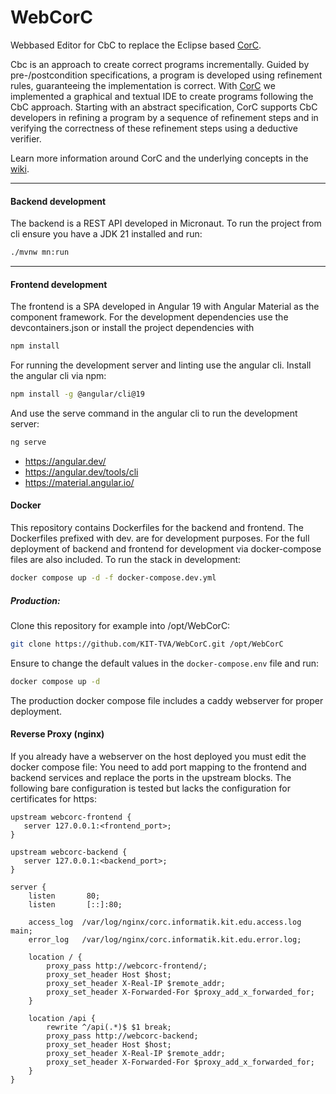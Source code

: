 # WebCorC

Webbased Editor for CbC to replace the Eclipse based <a href="https://github.com/KIT-TVA/CorC">CorC</a>.

Cbc is an approach to create correct programs incrementally. 
Guided by pre-/postcondition specifications, a program is developed using refinement rules, guaranteeing the implementation is correct.
With <a href="https://github.com/KIT-TVA/CorC/wiki">CorC</a> we implemented a graphical and textual IDE to create programs following the CbC approach. Starting with an abstract specification, CorC supports CbC developers in refining a program by a sequence of refinement steps and in verifying the correctness of these refinement steps using a deductive verifier.

Learn more information around CorC and the underlying concepts in the <a href="https://github.com/KIT-TVA/CorC/wiki">wiki</a>.

---
#### Backend development

The backend is a REST API developed in Micronaut.
To run the project from cli ensure you have a JDK 21 installed and run:

```bash
./mvnw mn:run 
```

----
#### Frontend development

The frontend is a SPA developed in Angular 19 with Angular Material as the component framework.
For the development dependencies use the devcontainers.json or install the project dependencies with

```bash
npm install
```

For running the development server and linting use the angular cli.
Install the angular cli via npm:
```bash
npm install -g @angular/cli@19
```

And use the serve command in the angular cli to run the development server:
```bash
ng serve
```


- https://angular.dev/
- https://angular.dev/tools/cli
- https://material.angular.io/


#### Docker

This repository contains Dockerfiles for the backend and frontend.
The Dockerfiles prefixed with dev. are for development purposes.
For the full deployment of backend and frontend for development via docker-compose files are also included.
To run the stack in development:
```bash
docker compose up -d -f docker-compose.dev.yml
```

##### Production:

Clone this repository for example into /opt/WebCorC:

```bash
git clone https://github.com/KIT-TVA/WebCorC.git /opt/WebCorC
```


Ensure to change the default values in the `docker-compose.env` file and run:
```bash
docker compose up -d 
```

The production docker compose file includes a caddy webserver for proper deployment.


#### Reverse Proxy (nginx)

If you already have a webserver on the host deployed you must edit the docker compose file:
You need to add port mapping to the frontend and backend services and replace the ports in the upstream blocks.
The following bare configuration is tested but lacks the configuration for certificates for https:

```nginx
upstream webcorc-frontend {
   server 127.0.0.1:<frontend_port>;
}

upstream webcorc-backend {
   server 127.0.0.1:<backend_port>;
}

server {
    listen       80;
    listen       [::]:80;

    access_log  /var/log/nginx/corc.informatik.kit.edu.access.log  main;
    error_log   /var/log/nginx/corc.informatik.kit.edu.error.log;

    location / {
        proxy_pass http://webcorc-frontend/;
        proxy_set_header Host $host;
        proxy_set_header X-Real-IP $remote_addr;
        proxy_set_header X-Forwarded-For $proxy_add_x_forwarded_for;
    }

    location /api {
        rewrite ^/api(.*)$ $1 break;
        proxy_pass http://webcorc-backend;
        proxy_set_header Host $host;
        proxy_set_header X-Real-IP $remote_addr;
        proxy_set_header X-Forwarded-For $proxy_add_x_forwarded_for;
    }
}
```